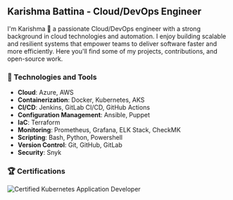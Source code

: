 
## Karishma Battina - Cloud/DevOps Engineer

I'm Karishma 👋 a passionate Cloud/DevOps engineer with a strong background in cloud technologies and automation. I enjoy building scalable and resilient systems that empower teams to deliver software faster and more efficiently. Here you'll find some of my projects, contributions, and open-source work.

### 🔧 Technologies and Tools

- **Cloud**: Azure, AWS
- **Containerization**: Docker, Kubernetes, AKS
- **CI/CD**: Jenkins, GitLab CI/CD, GitHub Actions
- **Configuration Management**: Ansible, Puppet
- **IaC**: Terraform
- **Monitoring**: Prometheus, Grafana, ELK Stack, CheckMK
- **Scripting**: Bash, Python, Powershell
- **Version Control**: Git, GitHub, GitLab
- **Security**: Snyk


### 🏆 Certifications

![Certified Kubernetes Application Developer](https://img.shields.io/badge/Kubernetes%20Certified-Kubernetes-Application%20Developer-486C8D?style=for-the-badge)
